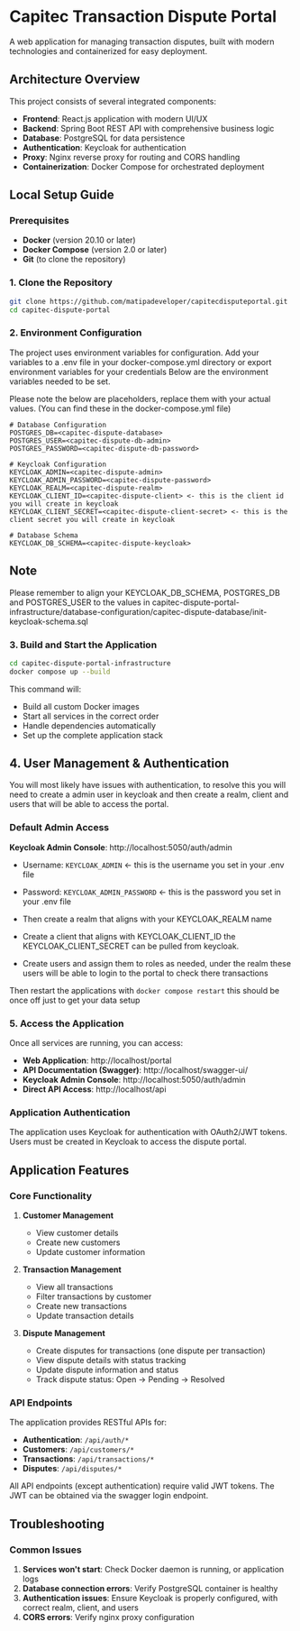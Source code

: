 # Capitec Transaction Dispute Portal

A web application for managing transaction disputes, built with modern technologies and containerized for easy deployment.

## Architecture Overview

This project consists of several integrated components:

- **Frontend**: React.js application with modern UI/UX
- **Backend**: Spring Boot REST API with comprehensive business logic
- **Database**: PostgreSQL for data persistence
- **Authentication**: Keycloak for authentication
- **Proxy**: Nginx reverse proxy for routing and CORS handling
- **Containerization**: Docker Compose for orchestrated deployment

## Local Setup Guide

### Prerequisites

- **Docker** (version 20.10 or later)
- **Docker Compose** (version 2.0 or later)
- **Git** (to clone the repository)

### 1. Clone the Repository

```bash
git clone https://github.com/matipadeveloper/capitecdisputeportal.git
cd capitec-dispute-portal
```

### 2. Environment Configuration

The project uses environment variables for configuration. Add your variables to a .env file in your docker-compose.yml directory or export environment variables for your credentials
Below are the environment variables needed to be set.

Please note the below are placeholders, replace them with your actual values. (You can find these in the docker-compose.yml file)

```env
# Database Configuration
POSTGRES_DB=<capitec-dispute-database>
POSTGRES_USER=<capitec-dispute-db-admin>
POSTGRES_PASSWORD=<capitec-dispute-db-password>

# Keycloak Configuration
KEYCLOAK_ADMIN=<capitec-dispute-admin>
KEYCLOAK_ADMIN_PASSWORD=<capitec-dispute-password>
KEYCLOAK_REALM=<capitec-dispute-realm>
KEYCLOAK_CLIENT_ID=<capitec-dispute-client> <- this is the client id you will create in keycloak
KEYCLOAK_CLIENT_SECRET=<capitec-dispute-client-secret> <- this is the client secret you will create in keycloak

# Database Schema
KEYCLOAK_DB_SCHEMA=<capitec-dispute-keycloak>
```

## Note
Please remember to align your KEYCLOAK_DB_SCHEMA, POSTGRES_DB and POSTGRES_USER to the values in capitec-dispute-portal-infrastructure/database-configuration/capitec-dispute-database/init-keycloak-schema.sql

### 3. Build and Start the Application

```bash
cd capitec-dispute-portal-infrastructure
docker compose up --build
```

This command will:
- Build all custom Docker images
- Start all services in the correct order
- Handle dependencies automatically
- Set up the complete application stack


## 4. User Management & Authentication

You will most likely have issues with authentication, to resolve this you will need to create a admin user in keycloak and then create a realm, client and users that will be able to access the portal.

### Default Admin Access

**Keycloak Admin Console**: http://localhost:5050/auth/admin
- Username: `KEYCLOAK_ADMIN` <- this is the username you set in your .env file
- Password: `KEYCLOAK_ADMIN_PASSWORD` <- this is the password you set in your .env file

- Then create a realm that aligns with your KEYCLOAK_REALM name
- Create a client that aligns with KEYCLOAK_CLIENT_ID the KEYCLOAK_CLIENT_SECRET can be pulled from keycloak.
- Create users and assign them to roles as needed, under the realm these users will be able to login to the portal to check there transactions

Then restart the applications with `docker compose restart` this should be once off just to get your data setup

### 5. Access the Application

Once all services are running, you can access:

- **Web Application**: http://localhost/portal
- **API Documentation (Swagger)**: http://localhost/swagger-ui/
- **Keycloak Admin Console**: http://localhost:5050/auth/admin
- **Direct API Access**: http://localhost/api

### Application Authentication

The application uses Keycloak for authentication with OAuth2/JWT tokens. Users must be created in Keycloak to access the dispute portal.

## Application Features

### Core Functionality

1. **Customer Management**
   - View customer details
   - Create new customers
   - Update customer information

2. **Transaction Management**
   - View all transactions
   - Filter transactions by customer
   - Create new transactions
   - Update transaction details

3. **Dispute Management**
   - Create disputes for transactions (one dispute per transaction)
   - View dispute details with status tracking
   - Update dispute information and status
   - Track dispute status: Open → Pending → Resolved

### API Endpoints

The application provides RESTful APIs for:

- **Authentication**: `/api/auth/*`
- **Customers**: `/api/customers/*`
- **Transactions**: `/api/transactions/*`
- **Disputes**: `/api/disputes/*`

All API endpoints (except authentication) require valid JWT tokens. The JWT can be obtained via the swagger login endpoint.

##  Troubleshooting

### Common Issues

1. **Services won't start**: Check Docker daemon is running, or application logs
2. **Database connection errors**: Verify PostgreSQL container is healthy
3. **Authentication issues**: Ensure Keycloak is properly configured, with correct realm, client, and users
4. **CORS errors**: Verify nginx proxy configuration
